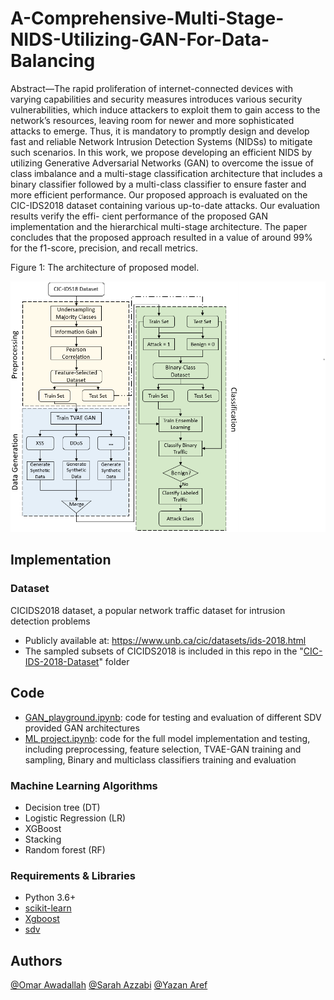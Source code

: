 # A-Comprehensive-Multi-Stage-NIDS-Utilizing-GAN-For-Data-Balancing

Abstract—The rapid proliferation of internet-connected
devices with varying capabilities and security measures
introduces various security vulnerabilities, which induce
attackers to exploit them to gain access to the network’s
resources, leaving room for newer and more sophisticated
attacks to emerge. Thus, it is mandatory to promptly
design and develop fast and reliable Network Intrusion
Detection Systems (NIDSs) to mitigate such scenarios.
In this work, we propose developing an efficient NIDS
by utilizing Generative Adversarial Networks (GAN) to
overcome the issue of class imbalance and a multi-stage
classification architecture that includes a binary classifier
followed by a multi-class classifier to ensure faster and
more efficient performance. Our proposed approach is
evaluated on the CIC-IDS2018 dataset containing various
up-to-date attacks. Our evaluation results verify the effi-
cient performance of the proposed GAN implementation
and the hierarchical multi-stage architecture. The paper
concludes that the proposed approach resulted in a value of
around 99% for the f1-score, precision, and recall metrics.

<p align="left">Figure 1: The architecture of proposed model.</p>
<p align="center">
<img src="Architecture.png" width=900/>
</p>


## Implementation 
### Dataset 
CICIDS2018 dataset, a popular network traffic dataset for intrusion detection problems
* Publicly available at: https://www.unb.ca/cic/datasets/ids-2018.html  
* The sampled subsets of CICIDS2018 is included in this repo in the "[CIC-IDS-2018-Dataset](https://github.com/sarahazzabi/A-Comprehensive-Multi-Stage-NIDS-Utilizing-GAN-For-Data-Balancing/tree/main/CIC-IDS-2018-Dataset)" folder

## Code
* [GAN_playground.ipynb](https://github.com/sarahazzabi/A-Comprehensive-Multi-Stage-NIDS-Utilizing-GAN-For-Data-Balancing/blob/main/GAN_playground.ipynb): code for testing and evaluation of different SDV provided GAN architectures 
* [ML project.ipynb](https://github.com/sarahazzabi/A-Comprehensive-Multi-Stage-NIDS-Utilizing-GAN-For-Data-Balancing/blob/main/ML%20project.ipynb): code for the full model implementation and testing, including preprocessing, feature selection, TVAE-GAN training and sampling, Binary and multiclass classifiers training and evaluation

### Machine Learning Algorithms 
* Decision tree (DT)
* Logistic Regression (LR)
* XGBoost  
* Stacking
* Random forest (RF)

### Requirements & Libraries  
* Python 3.6+ 
* [scikit-learn](https://scikit-learn.org/stable/)  
* [Xgboost](https://xgboost.readthedocs.io/en/latest/python/python_intro.html)
* [sdv](https://sdv.dev/SDV/) 

## Authors
 
[@Omar Awadallah](https://www.linkedin.com/in/omar-awadallah-852b841a1)
[@Sarah Azzabi](https://www.linkedin.com/in/sarah-issa-azzabi/)
[@Yazan Aref](https://www.linkedin.com/in/yazan-aref/)



